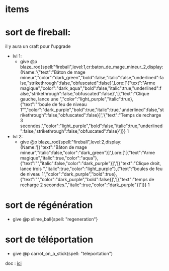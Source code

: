# items

# sort de fireball:
il y aura un craft pour l'upgrade
  * lvl 1:
    * give @p blaze_rod{spell:"fireball",level:1,cr:baton_de_mage_mineur_2,display:{Name:'{"text":"Bâton de mage mineur","color":"dark_green","bold":false,"italic":false,"underlined":false,"strikethrough":false,"obfuscated":false}',Lore:['{"text":"Arme magique","color":"dark_aqua","bold":false,"italic":true,"underlined":false,"strikethrough":false,"obfuscated":false}','[{"text":"Clique gauche, lance une ","color":"light_purple","italic":true},{"text":"“boule de feu de niveau 1”","color":"dark_purple","bold":true,"italic":true,"underlined":false,"strikethrough":false,"obfuscated":false}]','{"text":"Temps de recharge 3 secondes.","color":"light_purple","bold":false,"italic":true,"underlined":false,"strikethrough":false,"obfuscated":false}']}} 1
  * lvl 2:
    * give @p blaze_rod{spell:"fireball",level:2,display:{Name:'[{"text":"Bâton de mage mineur","italic":false,"color":"dark_green"}]',Lore:['[{"text":"Arme magique","italic":true,"color":"aqua"},{"text":"","italic":false,"color":"dark_purple"}]','[{"text":"Clique droit, lance trois ","italic":true,"color":"light_purple"},{"text":"boules de feu de niveau 1","color":"dark_purple","bold":true},{"text":"","color":"dark_purple","bold":false}]','[{"text":"temps de recharge 2 secondes.","italic":true,"color":"dark_purple"}]']}} 1

# sort de régénération
  * give @p slime_ball{spell: "regeneration"}

# sort de téléportation
  * give @p carrot_on_a_stick(spell: "teleportation")
 

doc : [ici](https://docs.google.com/document/d/1lSMdjs0sRBNIsH-ewsHqaTeD_8wk33XCEXl-c_JFWRw/edit)
